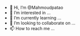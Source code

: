 - 👋 Hi, I’m @Mahmoudpatao
- 👀 I’m interested in ...
- 🌱 I’m currently learning ...
- 💞️ I’m looking to collaborate on ...
- 📫 How to reach me ...

<!---
Mahmoudpatao/Mahmoudpatao is a ✨ special ✨ repository because its `README.md` (this file) appears on your GitHub profile.
You can click the Preview link to take a look at your changes.
--->
